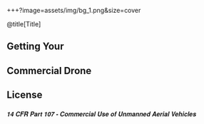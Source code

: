 +++?image=assets/img/bg_1.png&size=cover

@title[Title]

## Getting Your
## Commercial Drone
## License

##### <span style="font-family:Helvetica Neue; font-weight:bold">14 CFR Part 107 - Commercial Use of Unmanned Aerial Vehicles</span>
